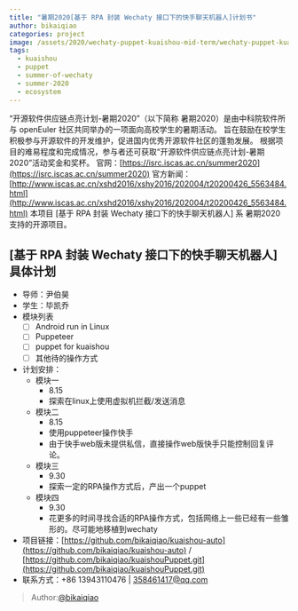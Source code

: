 ```yaml
---
title: "暑期2020[基于 RPA 封装 Wechaty 接口下的快手聊天机器人]计划书"
author: bikaiqiao
categories: project
image: /assets/2020/wechaty-puppet-kuaishou-mid-term/wechaty-puppet-kuaishou-mid-term.webp
tags:
  - kuaishou
  - puppet
  - summer-of-wechaty
  - summer-2020
  - ecosystem
---
```


“开源软件供应链点亮计划-暑期2020”（以下简称 暑期2020）是由中科院软件所与 openEuler 社区共同举办的一项面向高校学生的暑期活动。
旨在鼓励在校学生积极参与开源软件的开发维护，促进国内优秀开源软件社区的蓬勃发展。
根据项目的难易程度和完成情况，参与者还可获取“开源软件供应链点亮计划-暑期2020”活动奖金和奖杯。
官网：[https://isrc.iscas.ac.cn/summer2020](https://isrc.iscas.ac.cn/summer2020) 官方新闻：[http://www.iscas.ac.cn/xshd2016/xshy2016/202004/t20200426_5563484.html](http://www.iscas.ac.cn/xshd2016/xshy2016/202004/t20200426_5563484.html)
本项目 [基于 RPA 封装 Wechaty 接口下的快手聊天机器人] 系 暑期2020 支持的开源项目。

## [基于 RPA 封装 Wechaty 接口下的快手聊天机器人]具体计划

- 导师：尹伯昊
- 学生：毕凯乔
- 模块列表
  - [ ] Android run in Linux
  - [ ] Puppeteer
  - [ ] puppet for kuaishou
  - [ ] 其他待的操作方式
- 计划安排：
  - 模块一
    - 8.15
    - 探索在linux上使用虚拟机拦截/发送消息
  - 模块二
    - 8.15
    - 使用puppeteer操作快手
    - 由于快手web版未提供私信，直接操作web版快手只能控制回复评论。
  - 模块三
    - 9.30
    - 探索一定的RPA操作方式后，产出一个puppet
  - 模块四
    - 9.30
    - 花更多的时间寻找合适的RPA操作方式，包括网络上一些已经有一些雏形的。尽可能地移植到wechaty
- 项目链接：[https://github.com/bikaiqiao/kuaishou-auto](https://github.com/bikaiqiao/kuaishou-auto) / [https://github.com/bikaiqiao/kuaishouPuppet.git](https://github.com/bikaiqiao/kuaishouPuppet.git)
- 联系方式：+86 13943110476 | 358461417@qq.com

> Author:[@bikaiqiao](https://github.com/bikaiqiao)
